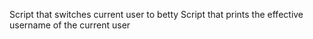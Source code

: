 Script that switches current user to betty
Script that prints the effective username of the current user
